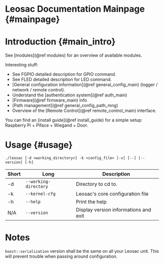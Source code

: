 Leosac Documentation Mainpage {#mainpage}
=========================================

Introduction {#main_intro}
=========================

See [modules](@ref modules) for an overview of available modules.

Interesting stuff:
   + See FGPIO detailed description for GPIO command.
   + See FLED detailed description for LED command.
   + [General configuration information](@ref general_config_main) (logger / network / remote control).
   + Understand the [authentication system](@ref auth_main)
   + [Firmware](@ref firmware_main) info
   + [Path management](@ref general_config_path_mng)
   + Overview of the [Remote Control](@ref remote_control_main) interface.
   
You can find an [install guide](@ref install_guide) for a simple setup: Raspberry Pi + Piface + Wiegand + Door. 

Usage {#usage}
==============

`./leosac [-d <working_directory>] -k <config_file> [-v] [--] [--version] [-h]`

Short | Long                   | Description
------|------------------------|------------
-d    | `--working-directory`  | Directory to cd to.
-k    | `--kernel-cfg`         | Leosac's core configuration file
-h    | `--help`               | Print the help
N/A   | `--version`            | Display version informations and exit

Notes
=====

`boost::serialization` version shall be the same on all your Leosac unit.
This will prevent trouble when passing around configuration.
